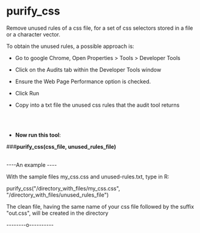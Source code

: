 # purify_css


Remove unused rules of a css file, for a set of css selectors stored in a file or a character vector.

To obtain the unused rules, a possible approach is:

- Go to google Chrome, Open Properties > Tools > Developer Tools

- Click on the Audits tab within the Developer Tools window

- Ensure the Web Page Performance option is checked.

- Click Run

- Copy into a txt file the unused css rules that the audit tool returns 

</br> </br>

- **Now run this tool**:


###**purify_css(css_file, unused_rules_file)**
</br> </br>


----An example ----

With the sample files my_css.css and unused-rules.txt, type in R:


purify_css("/directory_with_files/my_css.css", "/directory_with_files/unused_rules_file")


The clean file, having the same name of your css file followed by the suffix "out.css", will be created in the directory

--------o----------


